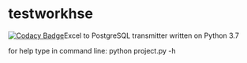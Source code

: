 # testworkhse
[![Codacy Badge](https://api.codacy.com/project/badge/Grade/2331edb7ea8142f5aa41602d10bb272e)](https://www.codacy.com/app/vlad_ustimov/testworkhse?utm_source=github.com&amp;utm_medium=referral&amp;utm_content=DocMorg/testworkhse&amp;utm_campaign=Badge_Grade)Excel to PostgreSQL transmitter written on Python 3.7

for help type in command line:
python project.py -h
